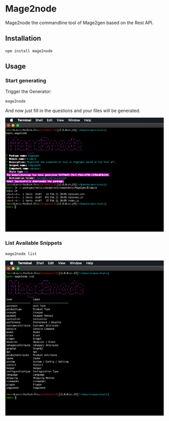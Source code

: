 # Mage2node

Mage2node the commandline tool of Mage2gen based on the Rest API.

## Installation

`npm install mage2node`

## Usage

### Start generating

Trigger the Generator:

```
mage2node
```

And now just fill in the questions and your files will be generated.

![Mage2node Generator](Docs/Images/Generator.png?raw=true "Mage2node Generator")

### List Available Snippets

```
mage2node list
```

![Mage2node List Snippets](Docs/Images/ListSnippets.png?raw=true "Mage2node List Snippets")
